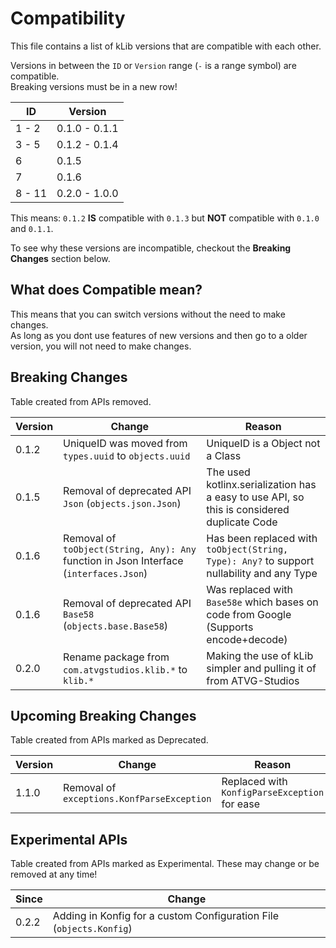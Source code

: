 # Compatibility
This file contains a list of kLib versions that are compatible with each other.

Versions in between the `ID` or `Version` range (`-` is a range symbol) are compatible.  
Breaking versions must be in a new row!

| ID | Version |
|----|---------|
| 1 - 2 | 0.1.0 - 0.1.1 |
| 3 - 5 | 0.1.2 - 0.1.4 |
| 6     | 0.1.5 |
| 7     | 0.1.6 |
| 8 - 11| 0.2.0 - 1.0.0 |

This means: `0.1.2` **IS** compatible with `0.1.3` but **NOT** compatible with `0.1.0` and `0.1.1`.

To see why these versions are incompatible, checkout the **Breaking Changes** section below.

## What does Compatible mean?

This means that you can switch versions without the need to make changes.  
As long as you dont use features of new versions and then go to a older version, you will not need to make changes.

## Breaking Changes

Table created from APIs removed.

| Version | Change | Reason |
|---------|--------|--------|
|  0.1.2  | UniqueID was moved from `types.uuid` to `objects.uuid` | UniqueID is a Object not a Class |
|  0.1.5  | Removal of deprecated API `Json` (`objects.json.Json`) | The used kotlinx.serialization has a easy to use API, so this is considered duplicate Code |
|  0.1.6  | Removal of `toObject(String, Any): Any` function in Json Interface (`interfaces.Json`)| Has been replaced with `toObject(String, Type): Any?` to support nullability and any Type|
|  0.1.6  | Removal of deprecated API `Base58` (`objects.base.Base58`) | Was replaced with `Base58e` which bases on code from Google (Supports encode+decode) |
|  0.2.0  | Rename package from `com.atvgstudios.klib.*` to `klib.*` | Making the use of kLib simpler and pulling it of from ATVG-Studios |

## Upcoming Breaking Changes

Table created from APIs marked as Deprecated.

| Version | Change | Reason |
|---------|--------|--------|
|  1.1.0  | Removal of `exceptions.KonfParseException` | Replaced with `KonfigParseException` for ease |

## Experimental APIs

Table created from APIs marked as Experimental. These may change or be removed at any time!

| Since | Change |
|-------|--------|
| 0.2.2 | Adding in Konfig for a custom Configuration File (`objects.Konfig`) |